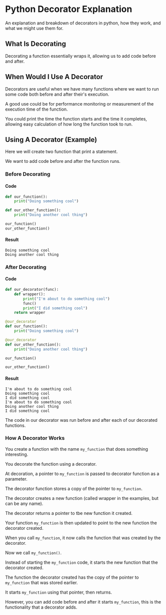 # Python Decorator Explanation

An explanation and breakdown of decorators in python, how they work, and what we might use them for.


## What Is Decorating

Decorating a function essentially wraps it, allowing us to add code before and after.


## When Would I Use A Decorator

Decorators are useful when we have many functions where we want to run some code both before and after their's execution.

A good use could be for performance monitoring or measurement of the execution time of the function.

You could print the time the function starts and the time it completes, allowing easy calculation of how long the function took to run.


## Using A Decorator (Example)

Here we will create two function that print a statement.

We want to add code before and after the function runs.


### Before Decorating

#### Code

```python
def our_function():
    print("Doing something cool")

def our_other_function():
    print("Doing another cool thing")

our_function()
our_other_function()
```

#### Result

```
Doing something cool
Doing another cool thing
```


### After Decorating

#### Code

```python
def our_decorator(func):
    def wrapper():
        print("I'm about to do something cool")
        func()
        print("I did something cool")
    return wrapper

@our_decorator
def our_function():
    print("Doing something cool")

@our_decorator
def our_other_function():
    print("Doing another cool thing")

our_function()

our_other_function()
```

#### Result

```
I'm about to do something cool
Doing something cool
I did something cool
I'm about to do something cool
Doing another cool thing
I did something cool

```

The code in our decorator was run before and after each of our decorated functions.


### How A Decorator Works

You create a function with the name `my_function` that does something interesting.

You decorate the function using a decorator.

At decoration, a pointer to `my_function` is passed to decorator function as a parameter.

The decorator function stores a copy of the pointer to `my_function`.

The decorator creates a new function (called wrapper in the examples, but can be any name).

The decorator returns a pointer to tbe new function it created.

Your function `my_function` is then updated to point to the new function the decorator created.

When you call `my_function`, it now calls the function that was created by the decorator.

Now we call `my_function()`.

Instead of starting the `my_function` code, it starts the new function that the decorator created.

The function the decorator created has the copy of the pointer to `my_function` that was stored earlier.

It starts `my_function` using that pointer, then returns.

However, you can add code before and after it starts `my_function`, this is the functionality that a decorator adds.

